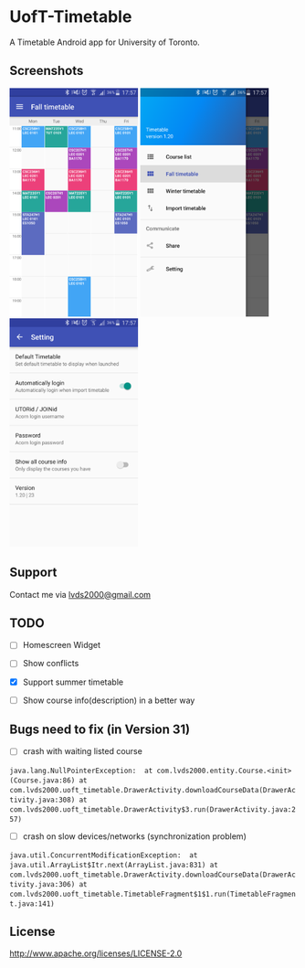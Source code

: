 # UofT-Timetable
A Timetable Android app for University of Toronto.

## Screenshots

<img src="screenshots/1.png" height="400" alt="Screenshot"/> <img src="screenshots/2.png" height="400" alt="Screenshot"/> <img src="screenshots/3.png" height="400" alt="Screenshot"/>

## Support
Contact me via lvds2000@gmail.com

## TODO

 - [ ] Homescreen Widget

 - [ ] Show conflicts

 - [x] Support summer timetable  
 
 - [ ] Show course info(description) in a better way

## Bugs need to fix (in Version 31)
 
  - [ ] crash with waiting listed course
  
  `
  java.lang.NullPointerException: 
  at com.lvds2000.entity.Course.<init>(Course.java:86)
  at com.lvds2000.uoft_timetable.DrawerActivity.downloadCourseData(DrawerActivity.java:308)
  at com.lvds2000.uoft_timetable.DrawerActivity$3.run(DrawerActivity.java:257)
  `
  - [ ] crash on slow devices/networks (synchronization problem)
  
  `
  java.util.ConcurrentModificationException: 
  at java.util.ArrayList$Itr.next(ArrayList.java:831)
  at com.lvds2000.uoft_timetable.DrawerActivity.downloadCourseData(DrawerActivity.java:306)
  at com.lvds2000.uoft_timetable.TimetableFragment$1$1.run(TimetableFragment.java:141)
  `
## License

http://www.apache.org/licenses/LICENSE-2.0
